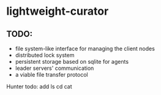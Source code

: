 # lightweight-curator
## TODO: 
- file system-like interface for managing the client nodes
- distributed lock system
- persistent storage based on sqlite for agents
- leader servers' communication
- a viable file transfer protocol


Hunter todo:
add ls cd cat
